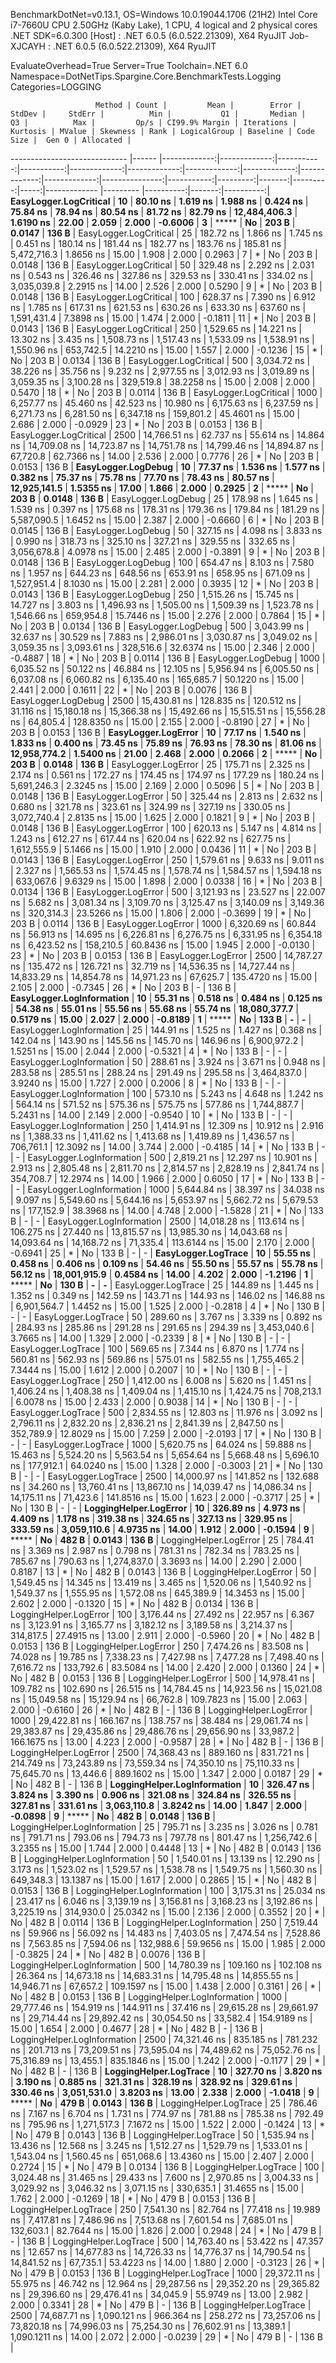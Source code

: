 
BenchmarkDotNet=v0.13.1, OS=Windows 10.0.19044.1706 (21H2)
Intel Core i7-7660U CPU 2.50GHz (Kaby Lake), 1 CPU, 4 logical and 2 physical cores
.NET SDK=6.0.300
  [Host]     : .NET 6.0.5 (6.0.522.21309), X64 RyuJIT
  Job-XJCAYH : .NET 6.0.5 (6.0.522.21309), X64 RyuJIT

EvaluateOverhead=True  Server=True  Toolchain=.NET 6.0  
Namespace=DotNetTips.Spargine.Core.BenchmarkTests.Logging  Categories=LOGGING  

                       Method | Count |         Mean |        Error |     StdDev |     StdErr |          Min |           Q1 |       Median |           Q3 |          Max |         Op/s | CI99.9% Margin | Iterations | Kurtosis | MValue | Skewness | Rank | LogicalGroup | Baseline | Code Size |  Gen 0 | Allocated |
----------------------------- |------ |-------------:|-------------:|-----------:|-----------:|-------------:|-------------:|-------------:|-------------:|-------------:|-------------:|---------------:|-----------:|---------:|-------:|---------:|-----:|------------- |--------- |----------:|-------:|----------:|
       **EasyLogger.LogCritical** |    **10** |     **80.10 ns** |     **1.619 ns** |   **1.988 ns** |   **0.424 ns** |     **75.84 ns** |     **78.94 ns** |     **80.54 ns** |     **81.72 ns** |     **82.79 ns** | **12,484,406.3** |      **1.6190 ns** |      **22.00** |    **2.059** |  **2.000** |  **-0.6006** |    **3** |            ***** |       **No** |     **203 B** | **0.0147** |     **136 B** |
       EasyLogger.LogCritical |    25 |    182.72 ns |     1.866 ns |   1.745 ns |   0.451 ns |    180.14 ns |    181.44 ns |    182.77 ns |    183.76 ns |    185.81 ns |  5,472,716.3 |      1.8656 ns |      15.00 |    1.908 |  2.000 |   0.2963 |    7 |            * |       No |     203 B | 0.0148 |     136 B |
       EasyLogger.LogCritical |    50 |    329.48 ns |     2.292 ns |   2.031 ns |   0.543 ns |    326.46 ns |    327.86 ns |    329.53 ns |    330.41 ns |    334.02 ns |  3,035,039.8 |      2.2915 ns |      14.00 |    2.526 |  2.000 |   0.5290 |    9 |            * |       No |     203 B | 0.0148 |     136 B |
       EasyLogger.LogCritical |   100 |    628.37 ns |     7.390 ns |   6.912 ns |   1.785 ns |    617.31 ns |    621.53 ns |    630.26 ns |    633.30 ns |    637.60 ns |  1,591,431.4 |      7.3898 ns |      15.00 |    1.474 |  2.000 |  -0.1811 |   11 |            * |       No |     203 B | 0.0143 |     136 B |
       EasyLogger.LogCritical |   250 |  1,529.65 ns |    14.221 ns |  13.302 ns |   3.435 ns |  1,508.73 ns |  1,517.43 ns |  1,533.09 ns |  1,538.91 ns |  1,550.96 ns |    653,742.5 |     14.2210 ns |      15.00 |    1.557 |  2.000 |  -0.1236 |   15 |            * |       No |     203 B | 0.0134 |     136 B |
       EasyLogger.LogCritical |   500 |  3,034.72 ns |    38.226 ns |  35.756 ns |   9.232 ns |  2,977.55 ns |  3,012.93 ns |  3,019.89 ns |  3,059.35 ns |  3,100.28 ns |    329,519.8 |     38.2258 ns |      15.00 |    2.008 |  2.000 |   0.5470 |   18 |            * |       No |     203 B | 0.0114 |     136 B |
       EasyLogger.LogCritical |  1000 |  6,257.77 ns |    45.460 ns |  42.523 ns |  10.980 ns |  6,175.63 ns |  6,237.59 ns |  6,271.73 ns |  6,281.50 ns |  6,347.18 ns |    159,801.2 |     45.4601 ns |      15.00 |    2.686 |  2.000 |  -0.0929 |   23 |            * |       No |     203 B | 0.0153 |     136 B |
       EasyLogger.LogCritical |  2500 | 14,766.51 ns |    62.737 ns |  55.614 ns |  14.864 ns | 14,709.08 ns | 14,723.87 ns | 14,751.78 ns | 14,799.46 ns | 14,894.87 ns |     67,720.8 |     62.7366 ns |      14.00 |    2.536 |  2.000 |   0.7776 |   26 |            * |       No |     203 B | 0.0153 |     136 B |
          **EasyLogger.LogDebug** |    **10** |     **77.37 ns** |     **1.536 ns** |   **1.577 ns** |   **0.382 ns** |     **75.37 ns** |     **75.78 ns** |     **77.70 ns** |     **78.43 ns** |     **80.57 ns** | **12,925,141.5** |      **1.5355 ns** |      **17.00** |    **1.866** |  **2.000** |   **0.2925** |    **2** |            ***** |       **No** |     **203 B** | **0.0148** |     **136 B** |
          EasyLogger.LogDebug |    25 |    178.98 ns |     1.645 ns |   1.539 ns |   0.397 ns |    175.68 ns |    178.31 ns |    179.36 ns |    179.84 ns |    181.29 ns |  5,587,090.5 |      1.6452 ns |      15.00 |    2.387 |  2.000 |  -0.6660 |    6 |            * |       No |     203 B | 0.0145 |     136 B |
          EasyLogger.LogDebug |    50 |    327.15 ns |     4.098 ns |   3.833 ns |   0.990 ns |    318.73 ns |    325.10 ns |    327.21 ns |    329.55 ns |    332.65 ns |  3,056,678.8 |      4.0978 ns |      15.00 |    2.485 |  2.000 |  -0.3891 |    9 |            * |       No |     203 B | 0.0148 |     136 B |
          EasyLogger.LogDebug |   100 |    654.47 ns |     8.103 ns |   7.580 ns |   1.957 ns |    644.23 ns |    648.56 ns |    653.91 ns |    658.95 ns |    671.09 ns |  1,527,951.4 |      8.1030 ns |      15.00 |    2.281 |  2.000 |   0.3935 |   12 |            * |       No |     203 B | 0.0143 |     136 B |
          EasyLogger.LogDebug |   250 |  1,515.26 ns |    15.745 ns |  14.727 ns |   3.803 ns |  1,496.93 ns |  1,505.00 ns |  1,509.39 ns |  1,523.78 ns |  1,546.66 ns |    659,954.8 |     15.7446 ns |      15.00 |    2.276 |  2.000 |   0.7864 |   15 |            * |       No |     203 B | 0.0134 |     136 B |
          EasyLogger.LogDebug |   500 |  3,043.99 ns |    32.637 ns |  30.529 ns |   7.883 ns |  2,986.01 ns |  3,030.87 ns |  3,049.02 ns |  3,059.35 ns |  3,093.61 ns |    328,516.6 |     32.6374 ns |      15.00 |    2.346 |  2.000 |  -0.4887 |   18 |            * |       No |     203 B | 0.0114 |     136 B |
          EasyLogger.LogDebug |  1000 |  6,035.52 ns |    50.122 ns |  46.884 ns |  12.105 ns |  5,956.94 ns |  6,005.50 ns |  6,037.08 ns |  6,060.82 ns |  6,135.40 ns |    165,685.7 |     50.1220 ns |      15.00 |    2.441 |  2.000 |   0.1611 |   22 |            * |       No |     203 B | 0.0076 |     136 B |
          EasyLogger.LogDebug |  2500 | 15,430.81 ns |   128.835 ns | 120.512 ns |  31.116 ns | 15,180.18 ns | 15,366.38 ns | 15,492.66 ns | 15,515.51 ns | 15,556.28 ns |     64,805.4 |    128.8350 ns |      15.00 |    2.155 |  2.000 |  -0.8190 |   27 |            * |       No |     203 B | 0.0153 |     136 B |
          **EasyLogger.LogError** |    **10** |     **77.17 ns** |     **1.540 ns** |   **1.833 ns** |   **0.400 ns** |     **73.45 ns** |     **75.89 ns** |     **76.93 ns** |     **78.30 ns** |     **81.06 ns** | **12,958,774.2** |      **1.5400 ns** |      **21.00** |    **2.468** |  **2.000** |   **0.2066** |    **2** |            ***** |       **No** |     **203 B** | **0.0148** |     **136 B** |
          EasyLogger.LogError |    25 |    175.71 ns |     2.325 ns |   2.174 ns |   0.561 ns |    172.27 ns |    174.45 ns |    174.97 ns |    177.29 ns |    180.24 ns |  5,691,246.3 |      2.3245 ns |      15.00 |    2.169 |  2.000 |   0.5096 |    5 |            * |       No |     203 B | 0.0148 |     136 B |
          EasyLogger.LogError |    50 |    325.44 ns |     2.813 ns |   2.632 ns |   0.680 ns |    321.78 ns |    323.61 ns |    324.99 ns |    327.19 ns |    330.05 ns |  3,072,740.4 |      2.8135 ns |      15.00 |    1.625 |  2.000 |   0.1821 |    9 |            * |       No |     203 B | 0.0148 |     136 B |
          EasyLogger.LogError |   100 |    620.13 ns |     5.147 ns |   4.814 ns |   1.243 ns |    612.27 ns |    617.44 ns |    620.04 ns |    622.92 ns |    627.75 ns |  1,612,555.9 |      5.1466 ns |      15.00 |    1.910 |  2.000 |   0.0436 |   11 |            * |       No |     203 B | 0.0143 |     136 B |
          EasyLogger.LogError |   250 |  1,579.61 ns |     9.633 ns |   9.011 ns |   2.327 ns |  1,565.53 ns |  1,574.45 ns |  1,578.74 ns |  1,584.57 ns |  1,594.18 ns |    633,067.6 |      9.6329 ns |      15.00 |    1.898 |  2.000 |   0.0338 |   16 |            * |       No |     203 B | 0.0134 |     136 B |
          EasyLogger.LogError |   500 |  3,121.93 ns |    23.527 ns |  22.007 ns |   5.682 ns |  3,081.34 ns |  3,109.70 ns |  3,125.47 ns |  3,140.09 ns |  3,149.36 ns |    320,314.3 |     23.5266 ns |      15.00 |    1.806 |  2.000 |  -0.3699 |   19 |            * |       No |     203 B | 0.0114 |     136 B |
          EasyLogger.LogError |  1000 |  6,320.69 ns |    60.844 ns |  56.913 ns |  14.695 ns |  6,226.81 ns |  6,276.75 ns |  6,331.95 ns |  6,354.18 ns |  6,423.52 ns |    158,210.5 |     60.8436 ns |      15.00 |    1.945 |  2.000 |  -0.0130 |   23 |            * |       No |     203 B | 0.0153 |     136 B |
          EasyLogger.LogError |  2500 | 14,787.27 ns |   135.472 ns | 126.721 ns |  32.719 ns | 14,536.35 ns | 14,727.44 ns | 14,833.29 ns | 14,854.78 ns | 14,971.23 ns |     67,625.7 |    135.4720 ns |      15.00 |    2.105 |  2.000 |  -0.7345 |   26 |            * |       No |     203 B |      - |     136 B |
    **EasyLogger.LogInformation** |    **10** |     **55.31 ns** |     **0.518 ns** |   **0.484 ns** |   **0.125 ns** |     **54.38 ns** |     **55.01 ns** |     **55.56 ns** |     **55.68 ns** |     **55.74 ns** | **18,080,377.7** |      **0.5179 ns** |      **15.00** |    **2.027** |  **2.000** |  **-0.8189** |    **1** |            ***** |       **No** |     **133 B** |      **-** |         **-** |
    EasyLogger.LogInformation |    25 |    144.91 ns |     1.525 ns |   1.427 ns |   0.368 ns |    142.04 ns |    143.90 ns |    145.56 ns |    145.70 ns |    146.96 ns |  6,900,972.2 |      1.5251 ns |      15.00 |    2.044 |  2.000 |  -0.5321 |    4 |            * |       No |     133 B |      - |         - |
    EasyLogger.LogInformation |    50 |    288.61 ns |     3.924 ns |   3.671 ns |   0.948 ns |    283.58 ns |    285.51 ns |    288.24 ns |    291.49 ns |    295.58 ns |  3,464,837.0 |      3.9240 ns |      15.00 |    1.727 |  2.000 |   0.2006 |    8 |            * |       No |     133 B |      - |         - |
    EasyLogger.LogInformation |   100 |    573.10 ns |     5.243 ns |   4.648 ns |   1.242 ns |    564.14 ns |    571.52 ns |    575.36 ns |    575.75 ns |    577.86 ns |  1,744,887.7 |      5.2431 ns |      14.00 |    2.149 |  2.000 |  -0.9540 |   10 |            * |       No |     133 B |      - |         - |
    EasyLogger.LogInformation |   250 |  1,414.91 ns |    12.309 ns |  10.912 ns |   2.916 ns |  1,388.33 ns |  1,411.62 ns |  1,413.68 ns |  1,419.89 ns |  1,436.57 ns |    706,761.1 |     12.3092 ns |      14.00 |    3.744 |  2.000 |  -0.4185 |   14 |            * |       No |     133 B |      - |         - |
    EasyLogger.LogInformation |   500 |  2,819.21 ns |    12.297 ns |  10.901 ns |   2.913 ns |  2,805.48 ns |  2,811.70 ns |  2,814.57 ns |  2,828.19 ns |  2,841.74 ns |    354,708.7 |     12.2974 ns |      14.00 |    1.966 |  2.000 |   0.6050 |   17 |            * |       No |     133 B |      - |         - |
    EasyLogger.LogInformation |  1000 |  5,644.84 ns |    38.397 ns |  34.038 ns |   9.097 ns |  5,549.60 ns |  5,644.16 ns |  5,653.97 ns |  5,662.72 ns |  5,679.53 ns |    177,152.9 |     38.3968 ns |      14.00 |    4.748 |  2.000 |  -1.5828 |   21 |            * |       No |     133 B |      - |         - |
    EasyLogger.LogInformation |  2500 | 14,018.28 ns |   113.614 ns | 106.275 ns |  27.440 ns | 13,815.57 ns | 13,985.30 ns | 14,043.68 ns | 14,093.64 ns | 14,168.72 ns |     71,335.4 |    113.6144 ns |      15.00 |    2.170 |  2.000 |  -0.6941 |   25 |            * |       No |     133 B |      - |         - |
          **EasyLogger.LogTrace** |    **10** |     **55.55 ns** |     **0.458 ns** |   **0.406 ns** |   **0.109 ns** |     **54.46 ns** |     **55.50 ns** |     **55.57 ns** |     **55.78 ns** |     **56.12 ns** | **18,001,915.9** |      **0.4584 ns** |      **14.00** |    **4.202** |  **2.000** |  **-1.2196** |    **1** |            ***** |       **No** |     **130 B** |      **-** |         **-** |
          EasyLogger.LogTrace |    25 |    144.89 ns |     1.445 ns |   1.352 ns |   0.349 ns |    142.59 ns |    143.71 ns |    144.93 ns |    146.02 ns |    146.88 ns |  6,901,564.7 |      1.4452 ns |      15.00 |    1.525 |  2.000 |  -0.2818 |    4 |            * |       No |     130 B |      - |         - |
          EasyLogger.LogTrace |    50 |    289.60 ns |     3.767 ns |   3.339 ns |   0.892 ns |    284.93 ns |    285.86 ns |    291.28 ns |    291.65 ns |    294.39 ns |  3,453,040.6 |      3.7665 ns |      14.00 |    1.329 |  2.000 |  -0.2339 |    8 |            * |       No |     130 B |      - |         - |
          EasyLogger.LogTrace |   100 |    569.65 ns |     7.344 ns |   6.870 ns |   1.774 ns |    560.81 ns |    562.93 ns |    569.86 ns |    575.01 ns |    582.55 ns |  1,755,465.2 |      7.3444 ns |      15.00 |    1.612 |  2.000 |   0.2007 |   10 |            * |       No |     130 B |      - |         - |
          EasyLogger.LogTrace |   250 |  1,412.00 ns |     6.008 ns |   5.620 ns |   1.451 ns |  1,406.24 ns |  1,408.38 ns |  1,409.04 ns |  1,415.10 ns |  1,424.75 ns |    708,213.1 |      6.0078 ns |      15.00 |    2.433 |  2.000 |   0.9038 |   14 |            * |       No |     130 B |      - |         - |
          EasyLogger.LogTrace |   500 |  2,834.55 ns |    12.803 ns |  11.976 ns |   3.092 ns |  2,796.11 ns |  2,832.20 ns |  2,836.21 ns |  2,841.39 ns |  2,847.50 ns |    352,789.9 |     12.8029 ns |      15.00 |    7.259 |  2.000 |  -2.0193 |   17 |            * |       No |     130 B |      - |         - |
          EasyLogger.LogTrace |  1000 |  5,620.75 ns |    64.024 ns |  59.888 ns |  15.463 ns |  5,524.20 ns |  5,563.54 ns |  5,654.64 ns |  5,668.48 ns |  5,696.10 ns |    177,912.1 |     64.0240 ns |      15.00 |    1.328 |  2.000 |  -0.3003 |   21 |            * |       No |     130 B |      - |         - |
          EasyLogger.LogTrace |  2500 | 14,000.97 ns |   141.852 ns | 132.688 ns |  34.260 ns | 13,760.41 ns | 13,867.10 ns | 14,039.47 ns | 14,086.34 ns | 14,175.11 ns |     71,423.6 |    141.8516 ns |      15.00 |    1.623 |  2.000 |  -0.3717 |   25 |            * |       No |     130 B |      - |         - |
       **LoggingHelper.LogError** |    **10** |    **326.89 ns** |     **4.973 ns** |   **4.409 ns** |   **1.178 ns** |    **319.38 ns** |    **324.65 ns** |    **327.13 ns** |    **329.95 ns** |    **333.59 ns** |  **3,059,110.6** |      **4.9735 ns** |      **14.00** |    **1.912** |  **2.000** |  **-0.1594** |    **9** |            ***** |       **No** |     **482 B** | **0.0143** |     **136 B** |
       LoggingHelper.LogError |    25 |    784.41 ns |     3.369 ns |   2.987 ns |   0.798 ns |    781.31 ns |    782.34 ns |    783.25 ns |    785.67 ns |    790.63 ns |  1,274,837.0 |      3.3693 ns |      14.00 |    2.290 |  2.000 |   0.8187 |   13 |            * |       No |     482 B | 0.0143 |     136 B |
       LoggingHelper.LogError |    50 |  1,549.45 ns |    14.345 ns |  13.419 ns |   3.465 ns |  1,520.06 ns |  1,540.92 ns |  1,549.37 ns |  1,555.95 ns |  1,572.08 ns |    645,389.9 |     14.3453 ns |      15.00 |    2.602 |  2.000 |  -0.1320 |   15 |            * |       No |     482 B | 0.0134 |     136 B |
       LoggingHelper.LogError |   100 |  3,176.44 ns |    27.492 ns |  22.957 ns |   6.367 ns |  3,123.91 ns |  3,165.77 ns |  3,182.12 ns |  3,189.58 ns |  3,214.37 ns |    314,817.5 |     27.4915 ns |      13.00 |    2.911 |  2.000 |  -0.5960 |   20 |            * |       No |     482 B | 0.0153 |     136 B |
       LoggingHelper.LogError |   250 |  7,474.26 ns |    83.508 ns |  74.028 ns |  19.785 ns |  7,338.23 ns |  7,427.98 ns |  7,477.28 ns |  7,498.40 ns |  7,616.72 ns |    133,792.6 |     83.5084 ns |      14.00 |    2.420 |  2.000 |   0.1360 |   24 |            * |       No |     482 B | 0.0153 |     136 B |
       LoggingHelper.LogError |   500 | 14,978.41 ns |   109.782 ns | 102.690 ns |  26.515 ns | 14,784.45 ns | 14,923.56 ns | 15,021.08 ns | 15,049.58 ns | 15,129.94 ns |     66,762.8 |    109.7823 ns |      15.00 |    2.063 |  2.000 |  -0.6160 |   26 |            * |       No |     482 B |      - |     136 B |
       LoggingHelper.LogError |  1000 | 29,422.81 ns |   166.167 ns | 138.757 ns |  38.484 ns | 29,061.74 ns | 29,383.87 ns | 29,435.86 ns | 29,486.76 ns | 29,656.90 ns |     33,987.2 |    166.1675 ns |      13.00 |    4.223 |  2.000 |  -0.9587 |   28 |            * |       No |     482 B |      - |     136 B |
       LoggingHelper.LogError |  2500 | 74,368.43 ns |   889.160 ns | 831.721 ns | 214.749 ns | 73,243.89 ns | 73,559.34 ns | 74,350.10 ns | 75,110.33 ns | 75,645.70 ns |     13,446.6 |    889.1602 ns |      15.00 |    1.347 |  2.000 |   0.0187 |   29 |            * |       No |     482 B |      - |     136 B |
 **LoggingHelper.LogInformation** |    **10** |    **326.47 ns** |     **3.824 ns** |   **3.390 ns** |   **0.906 ns** |    **321.08 ns** |    **324.84 ns** |    **326.55 ns** |    **327.81 ns** |    **331.61 ns** |  **3,063,110.8** |      **3.8242 ns** |      **14.00** |    **1.847** |  **2.000** |  **-0.0898** |    **9** |            ***** |       **No** |     **482 B** | **0.0148** |     **136 B** |
 LoggingHelper.LogInformation |    25 |    795.71 ns |     3.235 ns |   3.026 ns |   0.781 ns |    791.71 ns |    793.06 ns |    794.73 ns |    797.78 ns |    801.47 ns |  1,256,742.6 |      3.2355 ns |      15.00 |    1.744 |  2.000 |   0.4448 |   13 |            * |       No |     482 B | 0.0143 |     136 B |
 LoggingHelper.LogInformation |    50 |  1,540.01 ns |    13.139 ns |  12.290 ns |   3.173 ns |  1,523.02 ns |  1,529.57 ns |  1,538.78 ns |  1,549.75 ns |  1,560.30 ns |    649,348.3 |     13.1387 ns |      15.00 |    1.617 |  2.000 |   0.2865 |   15 |            * |       No |     482 B | 0.0153 |     136 B |
 LoggingHelper.LogInformation |   100 |  3,175.31 ns |    25.034 ns |  23.417 ns |   6.046 ns |  3,139.19 ns |  3,156.81 ns |  3,168.23 ns |  3,192.86 ns |  3,225.19 ns |    314,930.0 |     25.0342 ns |      15.00 |    2.136 |  2.000 |   0.3552 |   20 |            * |       No |     482 B | 0.0114 |     136 B |
 LoggingHelper.LogInformation |   250 |  7,519.44 ns |    59.966 ns |  56.092 ns |  14.483 ns |  7,403.05 ns |  7,474.54 ns |  7,528.86 ns |  7,563.85 ns |  7,594.06 ns |    132,988.6 |     59.9656 ns |      15.00 |    1.985 |  2.000 |  -0.3825 |   24 |            * |       No |     482 B | 0.0076 |     136 B |
 LoggingHelper.LogInformation |   500 | 14,780.39 ns |   109.160 ns | 102.108 ns |  26.364 ns | 14,673.18 ns | 14,683.31 ns | 14,795.48 ns | 14,855.55 ns | 14,946.71 ns |     67,657.2 |    109.1597 ns |      15.00 |    1.438 |  2.000 |   0.3161 |   26 |            * |       No |     482 B | 0.0153 |     136 B |
 LoggingHelper.LogInformation |  1000 | 29,777.46 ns |   154.919 ns | 144.911 ns |  37.416 ns | 29,615.28 ns | 29,661.97 ns | 29,714.44 ns | 29,892.42 ns | 30,054.50 ns |     33,582.4 |    154.9189 ns |      15.00 |    1.654 |  2.000 |   0.4677 |   28 |            * |       No |     482 B |      - |     136 B |
 LoggingHelper.LogInformation |  2500 | 74,321.46 ns |   835.185 ns | 781.232 ns | 201.713 ns | 73,209.51 ns | 73,595.04 ns | 74,489.62 ns | 75,052.76 ns | 75,316.89 ns |     13,455.1 |    835.1846 ns |      15.00 |    1.242 |  2.000 |  -0.1177 |   29 |            * |       No |     482 B |      - |     136 B |
       **LoggingHelper.LogTrace** |    **10** |    **327.70 ns** |     **3.820 ns** |   **3.190 ns** |   **0.885 ns** |    **321.31 ns** |    **328.19 ns** |    **328.92 ns** |    **329.61 ns** |    **330.46 ns** |  **3,051,531.0** |      **3.8203 ns** |      **13.00** |    **2.338** |  **2.000** |  **-1.0418** |    **9** |            ***** |       **No** |     **479 B** | **0.0143** |     **136 B** |
       LoggingHelper.LogTrace |    25 |    786.46 ns |     7.167 ns |   6.704 ns |   1.731 ns |    774.97 ns |    781.88 ns |    785.38 ns |    792.49 ns |    795.96 ns |  1,271,517.3 |      7.1672 ns |      15.00 |    1.522 |  2.000 |  -0.1424 |   13 |            * |       No |     479 B | 0.0143 |     136 B |
       LoggingHelper.LogTrace |    50 |  1,535.94 ns |    13.436 ns |  12.568 ns |   3.245 ns |  1,512.27 ns |  1,529.79 ns |  1,533.01 ns |  1,543.04 ns |  1,560.45 ns |    651,068.6 |     13.4360 ns |      15.00 |    2.407 |  2.000 |   0.2724 |   15 |            * |       No |     479 B | 0.0134 |     136 B |
       LoggingHelper.LogTrace |   100 |  3,024.48 ns |    31.465 ns |  29.433 ns |   7.600 ns |  2,970.85 ns |  3,004.33 ns |  3,029.92 ns |  3,046.32 ns |  3,071.15 ns |    330,635.1 |     31.4655 ns |      15.00 |    1.762 |  2.000 |  -0.1269 |   18 |            * |       No |     479 B | 0.0153 |     136 B |
       LoggingHelper.LogTrace |   250 |  7,541.30 ns |    82.764 ns |  77.418 ns |  19.989 ns |  7,417.81 ns |  7,486.96 ns |  7,513.68 ns |  7,601.54 ns |  7,685.01 ns |    132,603.1 |     82.7644 ns |      15.00 |    1.826 |  2.000 |   0.2948 |   24 |            * |       No |     479 B |      - |     136 B |
       LoggingHelper.LogTrace |   500 | 14,763.40 ns |    53.422 ns |  47.357 ns |  12.657 ns | 14,677.83 ns | 14,726.33 ns | 14,776.37 ns | 14,790.54 ns | 14,841.52 ns |     67,735.1 |     53.4223 ns |      14.00 |    1.880 |  2.000 |  -0.3123 |   26 |            * |       No |     479 B | 0.0153 |     136 B |
       LoggingHelper.LogTrace |  1000 | 29,372.11 ns |    55.975 ns |  46.742 ns |  12.964 ns | 29,287.56 ns | 29,352.20 ns | 29,365.82 ns | 29,396.60 ns | 29,476.41 ns |     34,045.9 |     55.9749 ns |      13.00 |    2.982 |  2.000 |   0.3341 |   28 |            * |       No |     479 B |      - |     136 B |
       LoggingHelper.LogTrace |  2500 | 74,687.71 ns | 1,090.121 ns | 966.364 ns | 258.272 ns | 73,257.06 ns | 73,820.18 ns | 74,996.03 ns | 75,254.30 ns | 76,602.91 ns |     13,389.1 |  1,090.1211 ns |      14.00 |    2.072 |  2.000 |  -0.0239 |   29 |            * |       No |     479 B |      - |     136 B |
